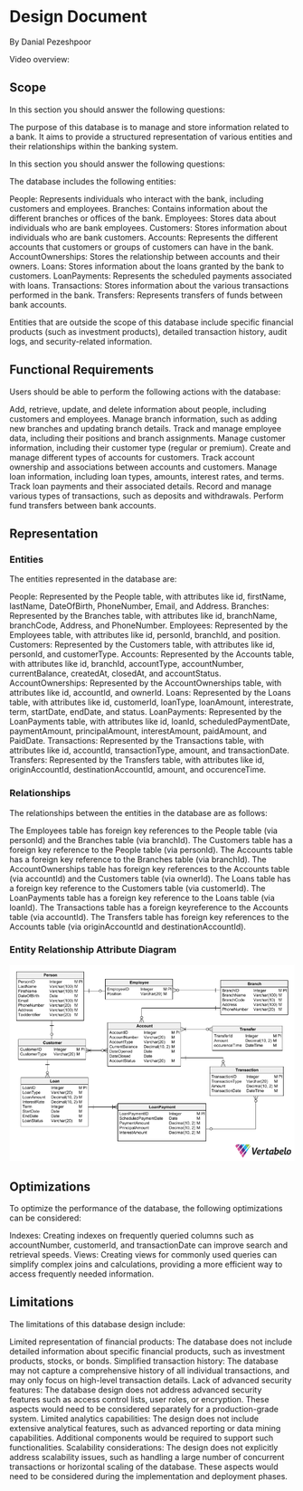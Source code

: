 # Design Document

By Danial Pezeshpoor

Video overview: <URL HERE>


## Scope

In this section you should answer the following questions:

The purpose of this database is to manage and store information related to a bank. It aims to provide a structured representation of various entities and their relationships within the banking system.

In this section you should answer the following questions:

The database includes the following entities:

People: Represents individuals who interact with the bank, including customers and employees.
Branches: Contains information about the different branches or offices of the bank.
Employees: Stores data about individuals who are bank employees.
Customers: Stores information about individuals who are bank customers.
Accounts: Represents the different accounts that customers or groups of customers can have in the bank.
AccountOwnerships: Stores the relationship between accounts and their owners.
Loans: Stores information about the loans granted by the bank to customers.
LoanPayments: Represents the scheduled payments associated with loans.
Transactions: Stores information about the various transactions performed in the bank.
Transfers: Represents transfers of funds between bank accounts.

Entities that are outside the scope of this database include specific financial products (such as investment products), detailed transaction history, audit logs, and security-related information.

## Functional Requirements

Users should be able to perform the following actions with the database:

Add, retrieve, update, and delete information about people, including customers and employees.
Manage branch information, such as adding new branches and updating branch details.
Track and manage employee data, including their positions and branch assignments.
Manage customer information, including their customer type (regular or premium).
Create and manage different types of accounts for customers.
Track account ownership and associations between accounts and customers.
Manage loan information, including loan types, amounts, interest rates, and terms.
Track loan payments and their associated details.
Record and manage various types of transactions, such as deposits and withdrawals.
Perform fund transfers between bank accounts.

## Representation

### Entities
The entities represented in the database are:

People: Represented by the People table, with attributes like id, firstName, lastName, DateOfBirth, PhoneNumber, Email, and Address.
Branches: Represented by the Branches table, with attributes like id, branchName, branchCode, Address, and PhoneNumber.
Employees: Represented by the Employees table, with attributes like id, personId, branchId, and position.
Customers: Represented by the Customers table, with attributes like id, personId, and customerType.
Accounts: Represented by the Accounts table, with attributes like id, branchId, accountType, accountNumber, currentBalance, createdAt, closedAt, and accountStatus.
AccountOwnerships: Represented by the AccountOwnerships table, with attributes like id, accountId, and ownerId.
Loans: Represented by the Loans table, with attributes like id, customerId, loanType, loanAmount, interestrate, term, startDate, endDate, and status.
LoanPayments: Represented by the LoanPayments table, with attributes like id, loanId, scheduledPaymentDate, paymentAmount, principalAmount, interestAmount, paidAmount, and PaidDate.
Transactions: Represented by the Transactions table, with attributes like id, accountId, transactionType, amount, and transactionDate.
Transfers: Represented by the Transfers table, with attributes like id, originAccountId, destinationAccountId, amount, and occurenceTime.


### Relationships

The relationships between the entities in the database are as follows:

The Employees table has foreign key references to the People table (via personId) and the Branches table (via branchId).
The Customers table has a foreign key reference to the People table (via personId).
The Accounts table has a foreign key reference to the Branches table (via branchId).
The AccountOwnerships table has foreign key references to the Accounts table (via accountId) and the Customers table (via ownerId).
The Loans table has a foreign key reference to the Customers table (via customerId).
The LoanPayments table has a foreign key reference to the Loans table (via loanId).
The Transactions table has a foreign keyreference to the Accounts table (via accountId).
The Transfers table has foreign key references to the Accounts table (via originAccountId and destinationAccountId).

### Entity Relationship Attribute Diagram
![ERA-Diagram](ERA-Diagram.png)

## Optimizations

To optimize the performance of the database, the following optimizations can be considered:

Indexes: Creating indexes on frequently queried columns such as accountNumber, customerId, and transactionDate can improve search and retrieval speeds.
Views: Creating views for commonly used queries can simplify complex joins and calculations, providing a more efficient way to access frequently needed information.

## Limitations

The limitations of this database design include:

Limited representation of financial products: The database does not include detailed information about specific financial products, such as investment products, stocks, or bonds.
Simplified transaction history: The database may not capture a comprehensive history of all individual transactions, and may only focus on high-level transaction details.
Lack of advanced security features: The database design does not address advanced security features such as access control lists, user roles, or encryption. These aspects would need to be considered separately for a production-grade system.
Limited analytics capabilities: The design does not include extensive analytical features, such as advanced reporting or data mining capabilities. Additional components would be required to support such functionalities.
Scalability considerations: The design does not explicitly address scalability issues, such as handling a large number of concurrent transactions or horizontal scaling of the database. These aspects would need to be considered during the implementation and deployment phases.
